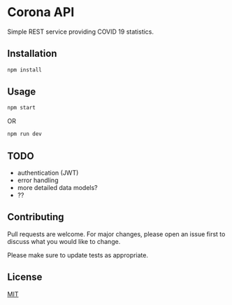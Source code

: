 # Corona API

Simple REST service providing COVID 19 statistics.
  
## Installation


```bash
npm install
```

## Usage

```python
npm start

```
OR

```python
npm run dev

```
## TODO
- authentication (JWT)
- error handling
- more detailed data models?
- ??

## Contributing
Pull requests are welcome. For major changes, please open an issue first to discuss what you would like to change.

Please make sure to update tests as appropriate.

## License
[MIT](https://choosealicense.com/licenses/mit/)